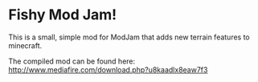 Fishy Mod Jam!
===========

This is a small, simple mod for ModJam that adds new terrain features to minecraft.

The compiled mod can be found here: http://www.mediafire.com/download.php?u8kaadlx8eaw7f3